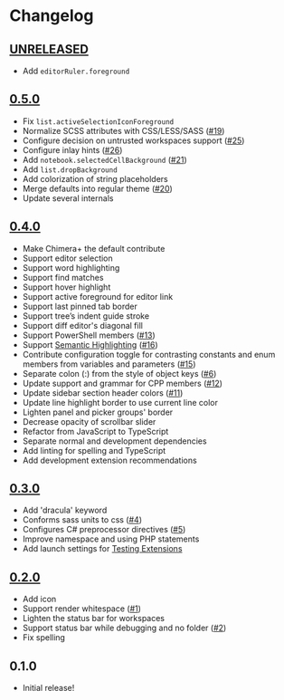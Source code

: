# Changelog

<!-- The order of list items should be: Critical/Fixes, New, Update, Remove, Underpinnings -->
<!-- ## [UNRELEASED](https://github.com/roydukkey/chimera-theme/compare/v0.5.0...master) -->

## [UNRELEASED](https://github.com/roydukkey/chimera-theme/compare/v0.5.0...master)

* Add `editorRuler.foreground`

## [0.5.0](https://github.com/roydukkey/chimera-theme/compare/v0.4.0...v0.5.0)

* Fix `list.activeSelectionIconForeground`
* Normalize SCSS attributes with CSS/LESS/SASS ([#19](https://github.com/roydukkey/chimera-theme/issues/19))
* Configure decision on untrusted workspaces support ([#25](https://github.com/roydukkey/chimera-theme/issues/25))
* Configure inlay hints ([#26](https://github.com/roydukkey/chimera-theme/issues/26))
* Add `notebook.selectedCellBackground` ([#21](https://github.com/roydukkey/chimera-theme/issues/21))
* Add `list.dropBackground`
* Add colorization of string placeholders
* Merge defaults into regular theme ([#20](https://github.com/roydukkey/chimera-theme/issues/20))
* Update several internals

## [0.4.0](https://github.com/roydukkey/chimera-theme/compare/v0.3.0...v0.4.0)

* Make Chimera+ the default contribute
* Support editor selection
* Support word highlighting
* Support find matches
* Support hover highlight
* Support active foreground for editor link
* Support last pinned tab border
* Support tree’s indent guide stroke
* Support diff editor's diagonal fill
* Support PowerShell members ([#13](https://github.com/roydukkey/chimera-theme/issues/13))
* Support [Semantic Highlighting](https://code.visualstudio.com/api/language-extensions/semantic-highlight-guide) ([#16](https://github.com/roydukkey/chimera-theme/issues/16))
* Contribute configuration toggle for contrasting constants and enum members from variables and parameters ([#15](https://github.com/roydukkey/chimera-theme/issues/15))
* Separate colon (:) from the style of object keys ([#6](https://github.com/roydukkey/chimera-theme/issues/6))
* Update support and grammar for CPP members ([#12](https://github.com/roydukkey/chimera-theme/issues/12))
* Update sidebar section header colors ([#11](https://github.com/roydukkey/chimera-theme/issues/11))
* Update line highlight border to use current line color
* Lighten panel and picker groups' border
* Decrease opacity of scrollbar slider
* Refactor from JavaScript to TypeScript
* Separate normal and development dependencies
* Add linting for spelling and TypeScript
* Add development extension recommendations

## [0.3.0](https://github.com/roydukkey/chimera-theme/compare/v0.2.0...v0.3.0)

* Add 'dracula' keyword
* Conforms sass units to css ([#4](https://github.com/roydukkey/chimera-theme/issues/4))
* Configures C# preprocessor directives ([#5](https://github.com/roydukkey/chimera-theme/issues/5))
* Improve namespace and using PHP statements
* Add launch settings for [Testing Extensions](https://code.visualstudio.com/api/working-with-extensions/testing-extension)

## [0.2.0](https://github.com/roydukkey/chimera-theme/compare/v0.1.0...v0.2.0)

* Add icon
* Support render whitespace ([#1](https://github.com/roydukkey/chimera-theme/issues/1))
* Lighten the status bar for workspaces
* Support status bar while debugging and no folder ([#2](https://github.com/roydukkey/chimera-theme/issues/2))
* Fix spelling

## 0.1.0

* Initial release!
